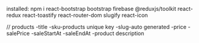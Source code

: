 installed:
npm i react-bootstrap bootstrap firebase @reduxjs/toolkit react-redux react-toastify react-router-dom slugify react-icon

// products
-title
-sku-products unique key
-slug-auto generated
-price
-salePrice
-saleStartAt
-saleEndAt
-product description
